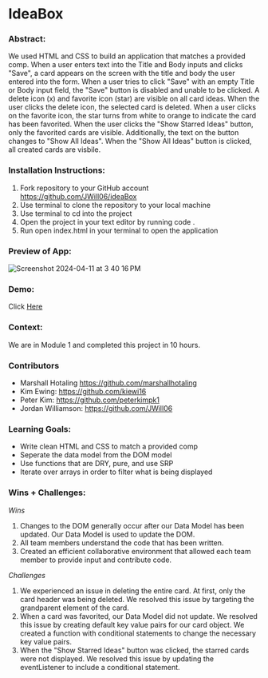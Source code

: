 # IdeaBox

### Abstract:
We used HTML and CSS to build an application that matches a provided comp. When a user enters text into the Title and Body inputs and clicks "Save", a card appears on the screen with the title and body the user entered into the form. When a user tries to click "Save" with an empty Title or Body input field, the "Save" button is disabled and unable to be clicked. A delete icon (x) and favorite icon (star) are visible on all card ideas. When the user clicks the delete icon, the selected card is deleted. When a user clicks on the favorite icon, the star turns from white to orange to indicate the card has been favorited. When the user clicks the "Show Starred Ideas" button, only the favorited cards are visible. Additionally, the text on the button changes to "Show All Ideas". When the "Show All Ideas" button is clicked, all created cards are visbile. 

### Installation Instructions:
1. Fork repository to your GitHub account https://github.com/JWill06/ideaBox 
2. Use terminal to clone the repository to your local machine
3. Use terminal to cd into the project
4. Open the project in your text editor by running code . 
5. Run open index.html in your terminal to open the application

### Preview of App:
![Screenshot 2024-04-11 at 3 40 16 PM](https://github.com/JWill06/ideaBox/assets/127267694/4ea78b45-dec0-4536-9060-24df38fda895)

### Demo:
Click [Here](https://peterkimpk1.github.io/ideaBox/)

### Context:
We are in Module 1 and completed this project in 10 hours.

### Contributors
* Marshall Hotaling https://github.com/marshallhotaling
* Kim Ewing: https://github.com/kiewi16 
* Peter Kim: https://github.com/peterkimpk1
* Jordan Williamson: https://github.com/JWill06

### Learning Goals:
* Write clean HTML and CSS to match a provided comp
* Seperate the data model from the DOM model
* Use functions that are DRY, pure, and use SRP
* Iterate over arrays in order to filter what is being displayed 

### Wins + Challenges:
*Wins*
  1. Changes to the DOM generally occur after our Data Model has been updated. Our Data Model is used to update the DOM.
  2. All team members understand the code that has been written.
  3. Created an efficient collaborative environment that allowed each team member to provide input and contribute code.

*Challenges*
  1. We experienced an issue in deleting the entire card. At first, only the card header was being deleted. We resolved this issue by targeting the grandparent element of the card. 
  2. When a card was favorited, our Data Model did not update. We resolved this issue by creating default key value pairs for our card object. We created a function with conditional statements to change the necessary key value pairs.
  3. When the "Show Starred Ideas" button was clicked, the starred cards were not displayed. We resolved this issue by updating the eventListener to include a conditional statement. 
     
